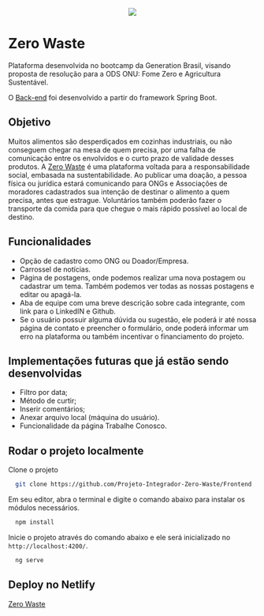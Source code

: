 <p align="center">
  <img src="https://i.imgur.com/BunGUFa.png">
</p>

# Zero Waste

Plataforma desenvolvida no bootcamp da Generation Brasil, visando proposta de resolução para a ODS ONU: Fome Zero e Agricultura Sustentável.

O [Back-end](https://github.com/cami-codes/BackZeroWaste) foi desenvolvido a partir do framework Spring Boot.

## Objetivo

Muitos alimentos são desperdiçados em cozinhas industriais, ou não conseguem chegar na mesa de quem precisa, por uma falha de comunicação entre os envolvidos e o curto prazo de validade desses produtos.
A [Zero Waste](https://zerowasteg.netlify.app/)  é uma plataforma voltada para a responsabilidade social, embasada na sustentabilidade. Ao publicar uma doação, a pessoa física ou jurídica estará comunicando para ONGs e Associações de moradores cadastrados sua intenção de destinar o alimento a quem precisa, antes que estrague. Voluntários também poderão fazer o transporte da comida para que chegue o mais rápido possível ao local de destino.

## Funcionalidades

- Opção de cadastro como ONG ou Doador/Empresa.
- Carrossel de notícias.
- Página de postagens, onde podemos realizar uma nova postagem ou cadastrar um tema. Também podemos ver todas as nossas postagens e editar ou apagá-la.
- Aba de equipe com uma breve descrição sobre cada integrante, com link para o LinkedIN e Github.
- Se o usuário possuir alguma dúvida ou sugestão, ele poderá ir até nossa página de contato e preencher o formulário, onde poderá informar um erro na plataforma ou também incentivar o financiamento do projeto.

## Implementações futuras que já estão sendo desenvolvidas

- Filtro por data;
- Método de curtir;
- Inserir comentários;
- Anexar arquivo local (máquina do usuário).
- Funcionalidade da página Trabalhe Conosco.


## Rodar o projeto localmente

Clone o projeto

```bash
  git clone https://github.com/Projeto-Integrador-Zero-Waste/Frontend
```

Em seu editor, abra o terminal e digite o comando abaixo para instalar os módulos necessários.

```bash
  npm install
```

Inicie o projeto através do comando abaixo e ele será inicializado no `http://localhost:4200/`.

```bash
  ng serve
```


## Deploy no Netlify

[Zero Waste](https://zerowasteg.netlify.app/)
